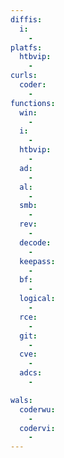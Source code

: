 ```yaml
---
diffis:
  i:
    -
platfs:
  htbvip:
    -
curls:
  coder:
    -
functions:
  win:
    -
  i:
    -
  htbvip:
    -
  ad:
    -
  al:
    -
  smb:
    -
  rev:
    -
  decode:
    -
  keepass:
    -
  bf:
    -
  logical:
    -
  rce:
    -
  git:
    -
  cve:
    -
  adcs:
    -

wals:
  coderwu:
    -
  codervi:
    -
---
```

